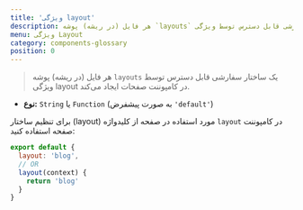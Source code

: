 ```yaml
---
title: 'ویژگی layout'
description: هر فایل (در ریشه) پوشه `layouts` یک ساختار سفارشی قابل دسترس توسط ویژگی layout در کامپوننت صفحات ایجاد می‌کند.
menu: ویژگی Layout
category: components-glossary
position: 0
---
```


> هر فایل (در ریشه) پوشه `layouts` یک ساختار سفارشی قابل دسترس توسط ویژگی layout در کامپوننت صفحات ایجاد می‌کند.

- **نوع:** `String` یا `Function` (به صورت پیشفرض `'default'`)

برای تنظیم ساختار (layout) مورد استفاده در صفحه از کلیدواژه `layout` در کامپوننت صفحه استفاده کنید:

```js
export default {
  layout: 'blog',
  // OR
  layout(context) {
    return 'blog'
  }
}
```
